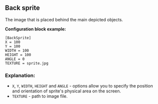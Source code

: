  ## Back sprite

 The image that is placed behind the main depicted objects.

 **Configuration block example:**

    [BackSprite]
    X = 100
    Y = 100
    WIDTH = 100
    HEIGHT = 100
    ANGLE = 0
    TEXTURE = sprite.jpg

 ### Explanation:
        
 * `X`, `Y`, `WIDTH`, `HEIGHT` and `ANGLE` - options allow you to specify the position and orientation of sprite's physical area on the screen.
 * `TEXTURE` - path to image file.